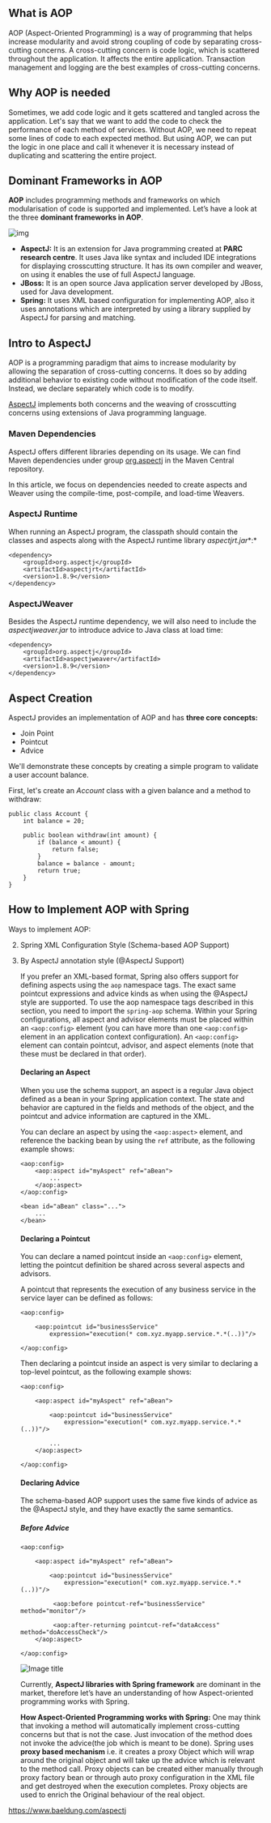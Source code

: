 ## What is AOP

AOP (Aspect-Oriented Programming) is a way of programming that helps increase modularity and avoid strong coupling of code by separating cross-cutting concerns. A cross-cutting concern is code logic, which is scattered throughout the application. It affects the entire application. Transaction management and logging are the best examples of cross-cutting concerns. 

## Why AOP is needed

Sometimes, we add code logic and it gets scattered and tangled across the application. Let's say that we want to add the code to check the performance of each method of services. Without AOP, we need to repeat some lines of code to each expected method. But using AOP, we can put the logic in one place and call it whenever it is necessary instead of duplicating and scattering the entire project.

## Dominant Frameworks in AOP

**AOP** includes programming methods and frameworks on which modularisation of code is supported and implemented. Let’s have a look at the three **dominant frameworks in AOP**.

![img](https://media.geeksforgeeks.org/wp-content/uploads/20190313105735/dominant-frameworks-in-AOP.jpg)

- **AspectJ:** It is an extension for Java programming created at **PARC research centre**. It uses Java like syntax and included IDE integrations for displaying crosscutting structure. It has its own compiler and weaver, on using it enables the use of full AspectJ language.
- **JBoss:** It is an open source Java application server developed by JBoss, used for Java development.
- **Spring:** It uses XML based configuration for implementing AOP, also it uses annotations which are interpreted by using a library supplied by AspectJ for parsing and matching.

## Intro to AspectJ

AOP is a programming paradigm that aims to increase modularity by allowing the separation of cross-cutting concerns. It does so by adding additional behavior to existing code without modification of the code itself. Instead, we declare separately which code is to modify.

[AspectJ](https://eclipse.org/aspectj/) implements both concerns and the weaving of crosscutting concerns using extensions of Java programming language.

### Maven Dependencies

AspectJ offers different libraries depending on its usage. We can find Maven dependencies under group [org.aspectj](https://search.maven.org/classic/#search|ga|1|g%3A"org.aspectj") in the Maven Central repository.

In this article, we focus on dependencies needed to create aspects and Weaver using the compile-time, post-compile, and load-time Weavers.

###  AspectJ Runtime

When running an AspectJ program, the classpath should contain the classes and aspects along with the AspectJ runtime library *aspectjrt.jar**:*

```
<dependency>
    <groupId>org.aspectj</groupId>
    <artifactId>aspectjrt</artifactId>
    <version>1.8.9</version>
</dependency>
```

### AspectJWeaver

Besides the AspectJ runtime dependency, we will also need to include the *aspectjweaver.jar* to introduce advice to Java class at load time:

```
<dependency>
    <groupId>org.aspectj</groupId>
    <artifactId>aspectjweaver</artifactId>
    <version>1.8.9</version>
</dependency>
```

## **Aspect Creation**

AspectJ provides an implementation of AOP and has **three core concepts:**

- Join Point
- Pointcut
- Advice

We'll demonstrate these concepts by creating a simple program to validate a user account balance.

First, let's create an *Account* class with a given balance and a method to withdraw:

```
public class Account {
    int balance = 20;

    public boolean withdraw(int amount) {
        if (balance < amount) {
            return false;
        } 
        balance = balance - amount;
        return true;
    }
}
```



## How to Implement AOP with Spring

Ways to implement AOP:

2. Spring XML Configuration Style (Schema-based AOP Support)

3. By AspectJ annotation style (@AspectJ Support)

   
   
   If you prefer an XML-based format, Spring also offers support for defining aspects using the `aop` namespace tags. The exact same pointcut expressions and advice kinds as when using the @AspectJ style are supported. To use the aop namespace tags described in this section, you need to import the `spring-aop` schema. Within your Spring configurations, all aspect and advisor elements must be placed within an `<aop:config>` element (you can have more than one `<aop:config>` element in an application context configuration). An `<aop:config>` element can contain pointcut, advisor, and aspect elements (note that these must be declared in that order).
   
   #### Declaring an Aspect
   
   When you use the schema support, an aspect is a regular Java object defined as a bean in your Spring application context. The state and behavior are captured in the fields and methods of the object, and the pointcut and advice information are captured in the XML.
   
   You can declare an aspect by using the `<aop:aspect>` element, and reference the backing bean by using the `ref` attribute, as the following example shows:
   
   ```
   <aop:config>
       <aop:aspect id="myAspect" ref="aBean">
           ...
       </aop:aspect>
   </aop:config>
   
   <bean id="aBean" class="...">
       ...
   </bean>
   ```
   
   #### Declaring a Pointcut
   
   You can declare a named pointcut inside an `<aop:config>` element, letting the pointcut definition be shared across several aspects and advisors.
   
   A pointcut that represents the execution of any business service in the service layer can be defined as follows:
   
   ```
   <aop:config>
   
       <aop:pointcut id="businessService"
           expression="execution(* com.xyz.myapp.service.*.*(..))"/>
   
   </aop:config>
   ```
   
   Then declaring a pointcut inside an aspect is very similar to declaring a top-level pointcut, as the following example shows:
   
   ```
   <aop:config>
   
       <aop:aspect id="myAspect" ref="aBean">
   
           <aop:pointcut id="businessService"
               expression="execution(* com.xyz.myapp.service.*.*(..))"/>
   
           ...
       </aop:aspect>
   
   </aop:config>
   ```
   
   #### Declaring Advice
   
   The schema-based AOP support uses the same five kinds of advice as the @AspectJ style, and they have exactly the same semantics.
   
   ##### Before Advice
   
   ```
   <aop:config>
   
       <aop:aspect id="myAspect" ref="aBean">
   
           <aop:pointcut id="businessService"
               expression="execution(* com.xyz.myapp.service.*.*(..))"/>
   
            <aop:before pointcut-ref="businessService" method="monitor"/>
            
            <aop:after-returning pointcut-ref="dataAccess" method="doAccessCheck"/>
       </aop:aspect>
   
   </aop:config>
   ```
   
   
   
   
   
   
   
   
   
   
   
   
   
   ![Image title](https://dz2cdn1.dzone.com/storage/temp/10659870-ways.png)
   
   Currently, **AspectJ libraries with Spring framework** are dominant in the market, therefore let’s have an understanding of how Aspect-oriented programming works with Spring.
   
   **How Aspect-Oriented Programming works with Spring:**
   One may think that invoking a method will automatically implement cross-cutting concerns but that is not the case. Just invocation of the method does not invoke the advice(the job which is meant to be done). Spring uses **proxy based mechanism** i.e. it creates a proxy Object which will wrap around the original object and will take up the advice which is relevant to the method call. Proxy objects can be created either manually through proxy factory bean or through auto proxy configuration in the XML file and get destroyed when the execution completes. Proxy objects are used to enrich the Original behaviour of the real object.

https://www.baeldung.com/aspectj

